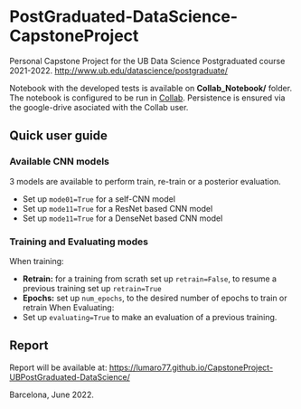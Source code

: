 # PostGraduated-DataScience-CapstoneProject
Personal Capstone Project for the UB Data Science Postgraduated course 2021-2022. http://www.ub.edu/datascience/postgraduate/

Notebook with the developed tests is available on **Collab_Notebook/** folder. The notebook is configured to be run in [Collab](https://colab.research.google.com/). Persistence is ensured via the google-drive asociated with the Collab user.

## Quick user guide

### Available CNN models

3 models are available to perform train, re-train or a posterior evaluation.
- Set up ```mode01=True``` for a self-CNN model
- Set up ```mode11=True``` for a ResNet based CNN model 
- Set up ```mode11=True``` for a DenseNet based CNN model 

### Training and Evaluating modes
When training:
- **Retrain:** for a training from scrath set up ```retrain=False```, to resume a previous training set up ```retrain=True```
- **Epochs:** set up ```num_epochs```, to the desired number of epochs to train or retrain
When Evaluating:
- Set up ```evaluating=True``` to make an evaluation of a previous training.

## Report

Report will be available at: https://lumaro77.github.io/CapstoneProject-UBPostGraduated-DataScience/

Barcelona, June 2022.
